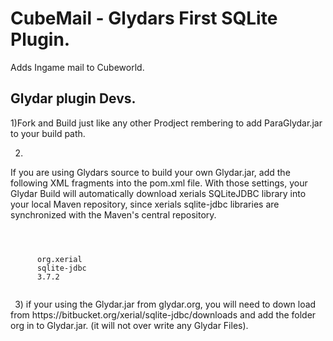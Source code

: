 CubeMail - Glydars First SQLite Plugin.
========================================

 Adds Ingame mail to Cubeworld.
 
 Glydar plugin Devs.
 -------------------
 1)Fork and Build just like any other Prodject rembering to add ParaGlydar.jar to your build path.
 
 
 2)
 If you are using Glydars source to build your own Glydar.jar, 
 add the following XML fragments into the pom.xml file. With those settings, 
 your Glydar Build will automatically download xerials SQLiteJDBC library into your local Maven repository, 
 since xerials sqlite-jdbc libraries are synchronized with the Maven's central repository.
 
 <code>
<dependencies>
    <dependency>
      <groupId>org.xerial</groupId>
      <artifactId>sqlite-jdbc</artifactId>
      <version>3.7.2</version>
    </dependency>
</dependencies>
 </code>
3) if your using the Glydar.jar from glydar.org, you will need to down load from 
https://bitbucket.org/xerial/sqlite-jdbc/downloads and add the folder org in to Glydar.jar.
(it will not over write any Glydar Files).
